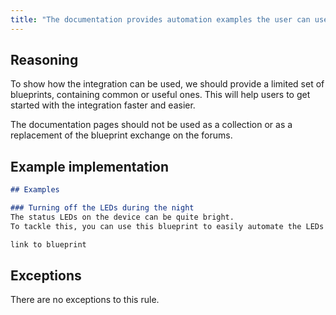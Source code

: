 ```yaml
---
title: "The documentation provides automation examples the user can use."
---
```


## Reasoning

To show how the integration can be used, we should provide a limited set of blueprints, containing common or useful ones.
This will help users to get started with the integration faster and easier.

The documentation pages should not be used as a collection or as a replacement of the blueprint exchange on the forums.

## Example implementation

```markdown showLineNumbers
## Examples

### Turning off the LEDs during the night
The status LEDs on the device can be quite bright.
To tackle this, you can use this blueprint to easily automate the LEDs turning off when the sun goes down.

link to blueprint
```

## Exceptions

There are no exceptions to this rule.
